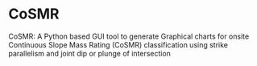 # CoSMR
CoSMR: A Python based GUI tool to generate Graphical charts for onsite Continuous Slope Mass Rating (CoSMR) classification using strike parallelism and joint dip or plunge of intersection
